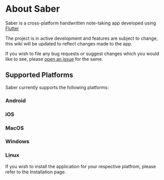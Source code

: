 # About Saber

Saber is a cross-platform handwritten note-taking app developed using [Flutter](https://github.com/flutter/flutter)

The project is in active development and features are subject to change, this wiki will be updated to reflect changes made to the app.


If you wish to file any bug requests or suggest changes which you would like to see, please [open an issue](https://github.com/adil192/saber/issues) for the same.
## Supported Platforms
Saber currently supports the following platforms:

### Android
### iOS
### MacOS
### Windows
### Linux

If you wish to install the application for your respective platfrom, please refer to the Installation page.

